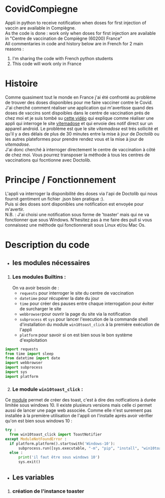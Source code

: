 # CovidCompiegne
Appli in python to receive notification when doses for first injection of vaccin are available in Compiègne.  
As the code is done : work only when doses for first injection are available in "Centre de vaccination de Compiègne (60200) France"  
All commentaries in code and history below are in French for 2 main reasons :
1. I'm sharing the code with French python students
2. This code will work only in France


# Histoire
Comme quasiment tout le monde en France j'ai été confronté au problème de trouver des doses disponibles pour me faire vacciner contre le Covid.  
J'ai cherché comment réaliser une application qui m'avertisse quand des doses de vaccins sont dispoibles dans le centre de vaccination prés de chez moi et je suis tombé su [cette vidéo](https://www.youtube.com/watch?v=BoGy1j8AREo) qui explique comme réaliser une appli qui interroge le site [vitemadose](https://vitemadose.covidtracker.fr/) et qui envoie des notif direct sur un appareil android. Le problème est que le site _vitemadose_ est trés sollicité et qu'il y a des délais de plus de 30 minutes entre la mise à jour de _Doctolib_ ou les autres plateformes pour prendre rendez vous et la mise à jour de _vitemadose_.  
J'ai donc cherché à interroger directement le centre de vaccination à côté de chez moi. Vous pourrez transposer la méthode à tous les centres de vaccinations qui focntionne avec Doctolib.  

# Principe / Fonctionnement 
L'appli va interroger la disponibilité des doses via l'api de Doctolib qui nous fournit gentiment un fichier .json bien pratique :).  
Puis si des doses sont disponibles une notification est envoyée pour m'avertir.  
N.B. : J'ai choisi une notification sous forme de 'toaster' mais qui ne va fonctionner que sous Windows. N'hesitez pas à me faire des pull si vous connaissez une méthode qui fonctionnerait sous Linux et/ou Mac Os.

# Description du code 
* ## les modules nécessaires
1. ### Les modules Builtins : 
   On va avoir besoin de :  
   * `requests` pour interroger le site du centre de vaccination
   * `datetime` pour récupérer la date du jour
   * `time` pour créer des pauses entre chaque interrogation pour éviter de surcharger le site
   * `webbrowser`pour ouvrir la page du site via la notification
   * `subprocess` et `sys` pour lancer l'execution de la commande shell d'installation du module `win10toast_click` à la première exécution de l'appli
   * `platform` pour savoir si on est bien sous le bon système d'exploitation
``` python
import requests
from time import sleep
from datetime import date
import webbrowser
import subprocess
import sys
import platform
```

2. ### Le module `win10toast_click` :
  Ce [module](https://pypi.org/project/win10toast-click/) permet de créer des toast, c'est à dire des notfications à durée limitée sous windows 10. Il existe plusieurs versions mais celle ci permet aussi de lancer une page web associée. Comme elle n'est surement pas installée à la première utilisation de l'appli on l'installe aprés avoir vérifier qu'on est bien sous windows 10 :
  ``` python
  try :
    from win10toast_click import ToastNotifier
except ModuleNotFoundError :
    if platform.platform().startswith('Windows-10'):
        subprocess.run([sys.executable, "-m", "pip", "install", "win10toast-click"])
    else :
        print('il faut être sous windows 10')
        sys.exit() 
   ```
* ## Les variables
1. ### création de l'instance toaster
